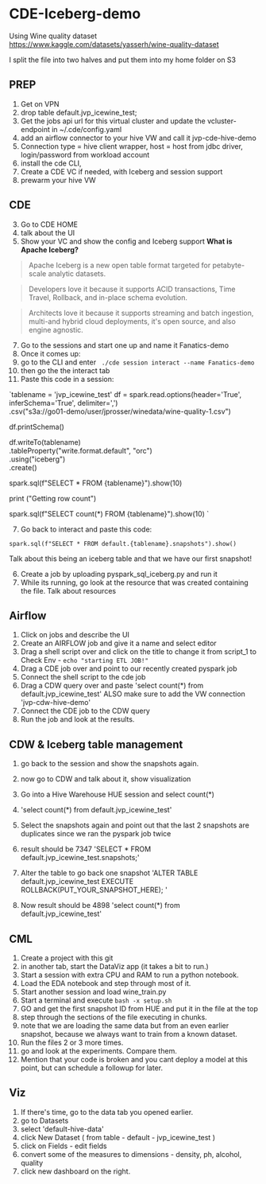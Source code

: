 # CDE-Iceberg-demo
Using Wine quality dataset https://www.kaggle.com/datasets/yasserh/wine-quality-dataset

I split the file into two halves and put them into my home folder on S3
## PREP
1. Get on VPN
2. drop table default.jvp_icewine_test;
3. Get the jobs api url for this virtual cluster and update the vcluster-endpoint in ~/.cde/config.yaml
5. add an airflow connector to your hive VW and call it jvp-cde-hive-demo
6. Connection type = hive client wrapper, host = host from jdbc driver, login/password from workload account
7. install the cde CLI,
7. Create a CDE VC if needed, with Iceberg and session support
8. prewarm your hive VW


## CDE
3. Go to CDE HOME
4. talk about the UI
5. Show your VC and show the config and Iceberg support
**What is Apache Iceberg?**
>Apache Iceberg is a new open table format targeted for petabyte-scale analytic datasets. 

>Developers love it because it supports ACID transactions, Time Travel, Rollback, and in-place schema evolution.

>Architects love it because it supports streaming and batch ingestion, multi-and hybrid cloud deployments, it's open source, and also engine agnostic.

7. Go to the sessions and start one up and name it Fanatics-demo
8. Once it comes up:
9. go to the CLI and enter ` ./cde session interact --name Fanatics-demo`
10. then go the the interact tab
11. Paste this code in a session: 

`tablename = 'jvp_icewine_test'
df = spark.read.options(header='True', inferSchema='True', delimiter=',') \
  .csv("s3a://go01-demo/user/jprosser/winedata/wine-quality-1.csv")
  
df.printSchema()

df.writeTo(tablename)\
     .tableProperty("write.format.default", "orc")\
     .using("iceberg")\
     .create()
     
spark.sql(f"SELECT * FROM {tablename}").show(10)

print ("Getting row count")

spark.sql(f"SELECT count(*) FROM {tablename}").show(10)
`


7. Go back to interact and paste this code:

`spark.sql(f"SELECT * FROM default.{tablename}.snapshots").show()`

Talk about this being an iceberg table and that we have our first snapshot!

6. Create a job by uploading pyspark_sql_iceberg.py and run it
8. While its running, go look at the resource that was created containing the file. Talk about resources

## Airflow
1. Click on jobs and describe the UI
2. Create an AIRFLOW job and give it a name and select editor
3. Drag a shell script over and click on the title to change it from script_1 to Check Env - `echo "starting ETL JOB!"`
4. Drag a CDE job over and point to our recently created pyspark job
5. Connect the shell script to the cde job
6. Drag a CDW query over and paste 'select count(*) from default.jvp_icewine_test' ALSO make sure to add the VW connection 'jvp-cdw-hive-demo'
7. Connect the CDE job to the CDW query
8. Run the job and look at the results.

## CDW & Iceberg table management
1. go back to the session and show the snapshots again.
3. now go to CDW and talk about it, show visualization
4. Go into a Hive Warehouse HUE session and select count(*)
5. 'select count(*) from default.jvp_icewine_test'
6. Select the snapshots again and point out that the last 2 snapshots are duplicates since we ran the pyspark job twice
7. result should be 7347
'SELECT * FROM default.jvp_icewine_test.snapshots;'
6. Alter the table to go back one snapshot
'ALTER TABLE default.jvp_icewine_test EXECUTE ROLLBACK(PUT_YOUR_SNAPSHOT_HERE); '

7. Now result should be 4898
'select count(*) from default.jvp_icewine_test'

## CML
1. Create a project with this git
2. in another tab, start the DataViz app (it takes a bit to run.)
3. Start a session with extra CPU and RAM to run a python notebook.
4. Load the EDA notebook and step through most of it.
5. Start another session and load wine_train.py
6. Start a terminal and execute `bash -x setup.sh`
7. GO and get the first snapshot ID from HUE and put it in the file at the top
8. step through the sections of the file executing in chunks.
9. note that we are loading the same data but from an even earlier snapshot, because we always want to train from a known dataset.
10. Run the files 2 or 3 more times.
11. go and look at the experiments. Compare them.
12. Mention that your code is broken and you cant deploy a model at this point, but can schedule a followup for later.

## Viz
1. If there's time, go to the data tab you opened earlier.
2. go to Datasets
3. select 'default-hive-data'
4. click New Dataset ( from table - default - jvp_icewine_test )
5. click on Fields - edit fields
6. convert some of the measures to dimensions - density, ph, alcohol, quality
7. click new dashboard on the right.
